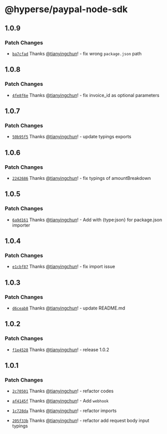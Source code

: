 # @hyperse/paypal-node-sdk

## 1.0.9

### Patch Changes

- [`ba7cfad`](https://github.com/hyperse-io/paypal-node-sdk/commit/ba7cfadb300f71209a796287a20d1bc75e3df201) Thanks [@tianyingchun](https://github.com/tianyingchun)! - fix wrong `package.json` path

## 1.0.8

### Patch Changes

- [`4fe8f6e`](https://github.com/hyperse-io/paypal-node-sdk/commit/4fe8f6eaa499eef171a8abd3193c0271d5d2f765) Thanks [@tianyingchun](https://github.com/tianyingchun)! - fix invoice_id as optional parameters

## 1.0.7

### Patch Changes

- [`50b95f5`](https://github.com/hyperse-io/paypal-node-sdk/commit/50b95f58d2526f7bdfd39e4b104ea7aa17782141) Thanks [@tianyingchun](https://github.com/tianyingchun)! - update typings exports

## 1.0.6

### Patch Changes

- [`2242686`](https://github.com/hyperse-io/paypal-node-sdk/commit/22426866fe9ed2e193e3f9f5ad96a3d4092b3ab2) Thanks [@tianyingchun](https://github.com/tianyingchun)! - fix typings of amountBreakdown

## 1.0.5

### Patch Changes

- [`6a9d161`](https://github.com/hyperse-io/paypal-node-sdk/commit/6a9d161314a075aff0bcf3d89c9916a7a083c724) Thanks [@tianyingchun](https://github.com/tianyingchun)! - Add with {type:json} for package.json importer

## 1.0.4

### Patch Changes

- [`e1cbf87`](https://github.com/hyperse-io/paypal-node-sdk/commit/e1cbf87c68698ed54080976ca478833e2f31e84a) Thanks [@tianyingchun](https://github.com/tianyingchun)! - fix import issue

## 1.0.3

### Patch Changes

- [`d6ceab8`](https://github.com/hyperse-io/paypal-node-sdk/commit/d6ceab80df69e9ca6c96519bf9cff305be07d0b9) Thanks [@tianyingchun](https://github.com/tianyingchun)! - update README.md

## 1.0.2

### Patch Changes

- [`f1e4528`](https://github.com/hyperse-io/paypal-node-sdk/commit/f1e45289ebd98fc9c22909173d6a7bf07a9af211) Thanks [@tianyingchun](https://github.com/tianyingchun)! - release 1.0.2

## 1.0.1

### Patch Changes

- [`2c70501`](https://github.com/hyperse-io/paypal-node-sdk/commit/2c705019409831e22521d1ed45f933cd6d4d9d2d) Thanks [@tianyingchun](https://github.com/tianyingchun)! - refactor codes

- [`af4145f`](https://github.com/hyperse-io/paypal-node-sdk/commit/af4145f1619103b9e1a0a31cbf4a4e06f09a6088) Thanks [@tianyingchun](https://github.com/tianyingchun)! - Add `webhook`

- [`1c728da`](https://github.com/hyperse-io/paypal-node-sdk/commit/1c728daca05dddf1c9fb67ee0af2974c5f346e6c) Thanks [@tianyingchun](https://github.com/tianyingchun)! - refactor imports

- [`205f33b`](https://github.com/hyperse-io/paypal-node-sdk/commit/205f33b0ddf636a23e07a7a52da7d40fabb06479) Thanks [@tianyingchun](https://github.com/tianyingchun)! - refactor add request body input typings
